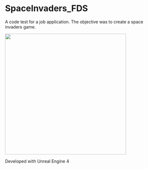 # SpaceInvaders_FDS
A code test for a job application. The objective was to create a space invaders game. 

<img src="https://github.com/Vekzzor/SpaceInvaders_FDS/blob/master/SpaceInvadersSample.png" width="400">

Developed with Unreal Engine 4
